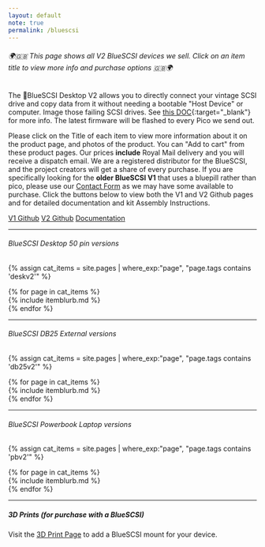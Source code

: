 ```yaml
---
layout: default
note: true
permalink: /bluescsi
---
```


###### 🌍🇬🇧 This page shows all V2 BlueSCSI devices we sell. Click on an item title to view more info and purchase options 🇬🇧🌍

The 📘BlueSCSI Desktop V2 allows you to directly connect your vintage SCSI drive and copy data from it without needing a bootable "Host Device" or computer. Image those failing SCSI drives. See [this DOC](https://bluescsi.com/docs/Initiator-Mode){:target="_blank"} for more info. The latest firmware will be flashed to every Pico we send out.

Please click on the Title of each item to view more information about it on the product page, and photos of the product. You can "Add to cart" from these product pages. Our prices <b>include</b> Royal Mail delivery and you will receive a dispatch email. We are a registered distributor for the BlueSCSI, and the project creators will get a share of every purchase. If you are specifically looking for the <b>older BlueSCSI V1</b> that uses a bluepill rather than pico, please use our [Contact Form](/contact) as we may have some available to purchase. Click the buttons below to view both the V1 and V2 Github pages and for detailed documentation and kit Assembly Instructions.
<p class="lead text-center">
    <a href="https://github.com/erichelgeson/BlueSCSI" target="_blank" class="btn btn-lg btn-primary">V1 Github</a>&nbsp;<a href="https://github.com/BlueSCSI/BlueSCSI-v2" target="_blank" class="btn btn-lg btn-primary">V2 Github</a>&nbsp;<a href="https://bluescsi.com/docs/" target="_blank" class="btn btn-lg btn-primary">Documentation</a>
</p>
<hr>

###### BlueSCSI Desktop 50 pin versions
{% assign cat_items = site.pages |  where_exp:"page", "page.tags contains 'deskv2'" %}
<div class="container">
<div class="row">
	{% for page in cat_items %}
<div class="col-md-6" markdown="1">
{% include itemblurb.md %}
</div>
	  {% endfor %}
</div>
</div>
<hr>

###### BlueSCSI DB25 External versions
{% assign cat_items = site.pages |  where_exp:"page", "page.tags contains 'db25v2'" %}
<div class="container">
<div class="row">
	{% for page in cat_items %}
<div class="col-md-6" markdown="1">
{% include itemblurb.md %}
</div>
	  {% endfor %}
</div>
</div>
<hr>

###### BlueSCSI Powerbook Laptop versions
{% assign cat_items = site.pages |  where_exp:"page", "page.tags contains 'pbv2'" %}
<div class="container">
<div class="row">
	{% for page in cat_items %}
<div class="col-md-6" markdown="1">
{% include itemblurb.md %}
</div>
	  {% endfor %}
</div>
</div>
<hr>

##### 3D Prints (for purchase with a BlueSCSI)

Visit the [3D Print Page](/print) to add a BlueSCSI mount for your device.
